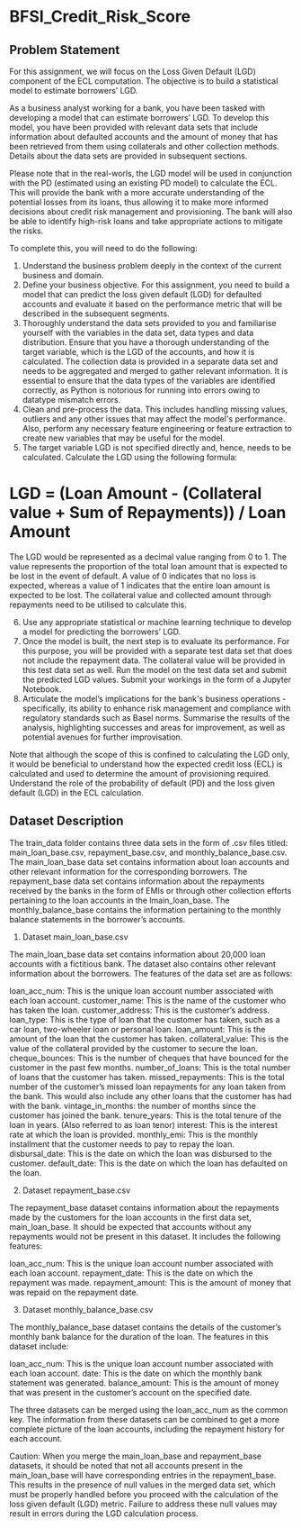 # BFSI_Credit_Risk_Score

## Problem Statement

For this assignment, we will focus on the Loss Given Default (LGD) component of the ECL computation. The objective is to build a statistical model to estimate borrowers’ LGD.

As a business analyst working for a bank, you have been tasked with developing a model that can estimate borrowers’ LGD. To develop this model, you have been provided with relevant data sets that include information about defaulted accounts and the amount of money that has been retrieved from them using collaterals and other collection methods. Details about the data sets are provided in subsequent sections. 

Please note that in the real-worls, the LGD model will be used in conjunction with the PD (estimated using an existing PD model) to calculate the ECL. This will provide the bank with a more accurate understanding of the potential losses from its loans, thus allowing it to make more informed decisions about credit risk management and provisioning. The bank will also be able to identify high-risk loans and take appropriate actions to mitigate the risks.

To complete this, you will need to do the following:

  1. Understand the business problem deeply in the context of the current business and domain.
  2. Define your business objective. For this assignment, you need to build a model that can predict the loss given default       (LGD) for defaulted accounts and evaluate it based on the performance metric that will be described in the subsequent        segments.
  3. Thoroughly understand the data sets provided to you and familiarise yourself with the variables in the data set, data        types and data distribution. Ensure that you have a thorough understanding of the target variable, which is the LGD of       the accounts, and how it is calculated. The collection data is provided in a separate data set and needs to be               aggregated and merged to gather relevant information. It is essential to ensure that the data types of the variables         are identified correctly, as Python is notorious for running into errors owing to datatype mismatch errors.
  4. Clean and pre-process the data. This includes handling missing values, outliers and any other issues that may affect         the model's performance. Also, perform any necessary feature engineering or feature extraction to create new variables       that may be useful for the model.
  5. The target variable LGD is not specified directly and, hence, needs to be calculated. Calculate the LGD using the            following formula:
  
  # LGD = (Loan Amount - (Collateral value + Sum of Repayments)) / Loan Amount
  
  The LGD would be represented as a decimal value ranging from 0 to 1. The value represents the proportion of the total loan   amount that is expected to be lost in the event of default. A value of 0 indicates that no loss is expected, whereas a       value of 1 indicates that the entire loan amount is expected to be lost. The collateral value and collected amount through   repayments need to be utilised to calculate this.
  
  6. Use any appropriate statistical or machine learning technique to develop a model for predicting the borrowers’ LGD.
  7. Once the model is built, the next step is to evaluate its performance. For this purpose, you will be provided with a         separate test data set that does not include the repayment data. The collateral value will be provided in this test          data set as well. Run the model on the test data set and submit the predicted LGD values. Submit your workings in the        form of a Jupyter Notebook.
  8. Articulate the model’s implications for the bank's business operations - specifically, its ability to enhance risk           management and compliance with regulatory standards such as Basel norms. Summarise the results of the analysis,              highlighting successes and areas for improvement, as well as potential avenues for further improvisation.

Note that although the scope of this is confined to calculating the LGD only, it would be beneficial to understand how the expected credit loss (ECL) is calculated and used to determine the amount of provisioning required. Understand the role of the probability of default (PD) and the loss given default (LGD) in the ECL calculation.



## Dataset Description

The train_data folder contains three data sets in the form of .csv files titled: main_loan_base.csv, repayment_base.csv, and monthly_balance_base.csv. The main_loan_base data set contains information about loan accounts and other relevant information for the corresponding borrowers. The repayment_base data set contains information about the repayments received by the banks in the form of EMIs or through other collection efforts pertaining to the loan accounts in the lmain_loan_base. The monthly_balance_base contains the information pertaining to the monthly balance statements in the borrower’s accounts.

1. Dataset main_loan_base.csv

The main_loan_base data set contains information about 20,000 loan accounts with a fictitious bank. The dataset also contains other relevant information about the borrowers. The features of the data set are as follows:
 
  loan_acc_num: This is the unique loan account number associated with each loan account.
  customer_name: This is the name of the customer who has taken the loan.
  customer_address: This is the customer’s address.
  loan_type: This is the type of loan that the customer has taken, such as a car loan, two-wheeler loan or personal loan.
  loan_amount: This is the amount of the loan that the customer has taken.
  collateral_value: This is the value of the collateral provided by the customer to secure the loan.
  cheque_bounces: This is the number of cheques that have bounced for the customer in the past few months.
  number_of_loans: This is the total number of loans that the customer has taken.
  missed_repayments: This is the total number of the customer’s missed loan repayments for any loan taken from the bank.                          This would also include any other loans that the customer has had with the bank.
  vintage_in_months: the number of months since the customer has joined the bank.
  tenure_years: This is the total tenure of the loan in years. (Also referred to as loan tenor)
  interest: This is the interest rate at which the loan is provided.
  monthly_emi: This is the monthly installment that the customer needs to pay to repay the loan.
  disbursal_date: This is the date on which the loan was disbursed to the customer.
  default_date: This is the date on which the loan has defaulted on the loan.

2. Dataset repayment_base.csv

The repayment_base dataset contains information about the repayments made by the customers for the loan accounts in the first data set, main_loan_base. It should be expected that accounts without any repayments would not be present in this dataset. It includes the following features:

  loan_acc_num: This is the unique loan account number associated with each loan account.
  repayment_date: This is the date on which the repayment was made.
  repayment_amount: This is the amount of money that was repaid on the repayment date.
 
3. Dataset monthly_balance_base.csv

The monthly_balance_base dataset contains the details of the customer’s monthly bank balance for the duration of the loan. The features in this dataset include:

  loan_acc_num: This is the unique loan account number associated with each loan account.
  date: This is the date on which the monthly bank statement was generated.
  balance_amount: This is the amount of money that was present in the customer’s account on the specified date.

The three datasets can be merged using the loan_acc_num as the common key. The information from these datasets can be combined to get a more complete picture of the loan accounts, including the repayment history for each account.

Caution: When you merge the main_loan_base and repayment_base datasets, it should be noted that not all accounts present in the main_loan_base will have corresponding entries in the repayment_base. This results in the presence of null values in the merged data set, which must be properly handled before you proceed with the calculation of the loss given default (LGD) metric. Failure to address these null values may result in errors during the LGD calculation process.
